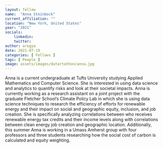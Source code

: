 ```yaml
---
layout: fellow
name:  "Anna Steinbock"
current_affiliation: ""
location: "New York, United States"
year: "2021"
socials:
    linkedin: 
    twitter: 
author: arogya
date: 2021-07-19
categories: [ Fellows ]
tags: [ People ]
image: assets/images/datartathon/anna.jpg
---
```


Anna is a current undergraduate at Tufts University studying Applied Mathematics and Computer Science. She is interested in using data science and analytics to quantify risks and look at their societal impacts. Anna is currently working as a research assistant on a joint project with the graduate Fletcher School’s Climate Policy Lab in which she is using data science techniques to research the efficiency of efforts for renewable energy and their impact on social and geographic equity, inclusion, and job creation. She is specifically analyzing correlations between who receives renewable energy tax credits and their income levels along with correlations between clean energy job creation and geographic location. Additionally, this summer Anna is working in a Umass Amherst group with four professors and three students researching how the social cost of carbon is calculated and equity weighting. 
